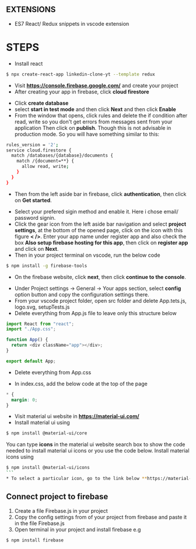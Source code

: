 ## EXTENSIONS

- ES7 React/ Redux snippets in vscode extension

# STEPS

- Install react

```bash
$ npx create-react-app linkedin-clone-yt --template redux
```

- Visit **https://console.firebase.google.com/** and create your project
- After creating your app in firebase, click **cloud firestore**

* Click **create database**
* select **start in test mode** and then click **Next** and then click **Enable**
* From the window that opens, click rules and delete the if condition after read, write so you don't get errors from messages sent from your application Then click on **publish**. Though this is not advisable in production mode. So you will have something similar to this:

```bash
rules_version = '2';
service cloud.firestore {
  match /databases/{database}/documents {
    match /{document=**} {
      allow read, write;
    }
  }
}
```

- Then from the left aside bar in firebase, click **authentication**, then click on **Get started**.

* Select your prefered sigin method and enable it. Here i chose email/ password signin.
* Click the gear icon from the left aside bar navigation and select **project settings**, at the bottom of the opened page, click on the icon with this figure **< />**. Enter your app name under register app and also check the box **Also setup firebase hosting for this app**, then click on **register app** and click on **Next**.
* Then in your project terminal on vscode, run the below code

```bash
$ npm install -g firebase-tools
```

- On the firebase website, click **next**, then click **continue to the console**.

* Under Project settings -> General -> Your apps section, select **config** option button and copy the configuration settings there.
* From your vscode project folder, open src folder and delete App.tets.js, logo.svg, setupTests.js
* Delete everything from App.js file to leave only this structure below

```js
import React from "react";
import "./App.css";

function App() {
  return <div className="app"></div>;
}

export default App;
```

- Delete everything from App.css

* In index.css, add the below code at the top of the page

```css
* {
  margin: 0;
}
```

- Visit material ui website in **https://material-ui.com/**
- Install material ui using

```bash
$ npm install @material-ui/core
```

You can type **icons** in the material ui website search box to show the code needed to install material ui icons or you use the code below.
Install material icons using

````bash
$ npm install @material-ui/icons
```
* To select a particular icon, go to the link below **https://material-ui.com/components/material-icons/**
````

## Connect project to firebase

1. Create a file Firebase.js in your project
2. Copy the config settings from of your project from firebase and paste it in the file Firebase.js
3. Open terminal in your project and install firebase e.g

```bash
$ npm install firebase
```
